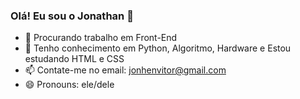 ### Olá! Eu sou o Jonathan 👋

- 🔭 Procurando trabalho em Front-End
- 🌱 Tenho conhecimento em Python, Algoritmo, Hardware e Estou estudando HTML e CSS
- 📫 Contate-me no email: jonhenvitor@gmail.com
- 😄 Pronouns: ele/dele
